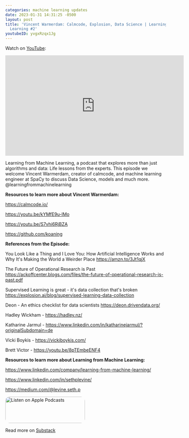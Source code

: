 ```yaml
---
categories: machine learning updates
date: 2023-01-31 14:31:25 -0500
layout: post
title: 'Vincent Warmerdam: Calmcode, Explosion, Data Science | Learning From Machine
  Learning #2'
youtubeID: yvgxRzqx1Jg
---
```

Watch on [YouTube](https://www.youtube.com/watch?v=yvgxRzqx1Jg):
<iframe width="560" height="315" src="https://www.youtube.com/embed/yvgxRzqx1Jg" title="YouTube video player" frameborder="0" allow="accelerometer; autoplay; clipboard-write; encrypted-media; gyroscope; picture-in-picture; web-share" allowfullscreen></iframe>

<p>Learning from Machine Learning, a podcast that explores more than just algorithms and data: Life lessons from the experts. This episode we welcome Vincent Warmerdam, creator of calmcode, and machine learning engineer at SpaCy to discuss Data Science, models and much more. @learningfrommachinelearning</p><p><strong>Resources to learn more about Vincent Warmerdam:</strong></p><p><a href="https://calmcode.io/">https://calmcode.io/</a></p><p><a href="https://youtu.be/kYMfE9u-lMo">https://youtu.be/kYMfE9u-lMo</a></p><p><a href="https://youtu.be/S7vhi6RjBZA">https://youtu.be/S7vhi6RjBZA</a></p><p><a href="https://github.com/koaning">https://github.com/koaning</a></p><p><strong>References from the Episode:</strong></p><p>You Look Like a Thing and I Love You: How Artificial Intelligence Works and Why It's Making the World a Weirder Place <a href="https://amzn.to/3Jt1qjX">https://amzn.to/3Jt1qjX</a></p><p>The Future of Operational Research is Past <a href="https://ackoffcenter.blogs.com/files/the-future-of-operational-research-is-past.pdf">https://ackoffcenter.blogs.com/files/the-future-of-operational-research-is-past.pdf</a></p><p>Supervised Learning is great - it's data collection that's broken <a href="https://explosion.ai/blog/supervised-learning-data-collection">https://explosion.ai/blog/supervised-learning-data-collection</a></p><p>Deon - An ethics checklist for data scientists <a href="https://deon.drivendata.org/">https://deon.drivendata.org/</a></p><p>Hadley Wickham - <a href="https://hadley.nz/">https://hadley.nz/</a></p><p>Katharine Jarmul - <a href="https://www.linkedin.com/in/katharinejarmul/?originalSubdomain=de">https://www.linkedin.com/in/katharinejarmul/?originalSubdomain=de</a></p><p>Vicki Boykis - <a href="https://vickiboykis.com/">https://vickiboykis.com/</a></p><p>Brett Victor - <a href="https://youtu.be/8pTEmbeENF4">https://youtu.be/8pTEmbeENF4</a></p><p><strong>Resources to learn more about Learning from Machine Learning:</strong></p><p><a href="https://www.linkedin.com/company/learning-from-machine-learning/">https://www.linkedin.com/company/learning-from-machine-learning/</a></p><p><a href="https://www.linkedin.com/in/sethplevine/">https://www.linkedin.com/in/sethplevine/</a></p><p><a href="https://medium.com/@levine.seth.p">https://medium.com/@levine.seth.p</a></p>

<a href="https://podcasts.apple.com/us/podcast/learning-from-machine-learning/id1663925230?itsct=podcast_box_badge&amp;itscg=30200&amp;ls=1" style="display: inline-block; overflow: hidden; border-radius: 13px; width: 250px; height: 83px;"><img src="https://tools.applemediaservices.com/api/badges/listen-on-apple-podcasts/badge/en-us?size=250x83&amp;releaseDate=1673288700" alt="Listen on Apple Podcasts" style="border-radius: 13px; width: 250px; height: 83px;"></a>

Read more on [Substack](https://mindfulmachines.substack.com/p/vincent-warmerdam-calmcode-explosion-8bc)
